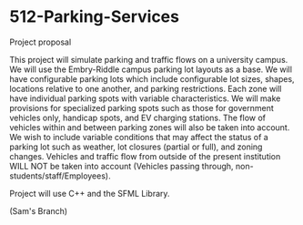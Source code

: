 # 512-Parking-Services

Project proposal
 
This project will simulate parking and traffic flows on a university campus. We will use the Embry-Riddle campus parking lot layouts as a base. We will have configurable parking lots which include configurable lot sizes, shapes, locations relative to one another, and parking restrictions. 
Each zone will have individual parking spots with variable characteristics. We will make provisions for specialized parking spots such as those for government vehicles only, handicap spots, and EV charging stations. 
The flow of vehicles within and between parking zones will also be taken into account. 
We wish to include variable conditions that may affect the status of a parking lot such as weather, lot closures (partial or full), and zoning changes.
Vehicles and traffic flow from outside of the present institution WILL NOT be taken into account (Vehicles passing through, non-students/staff/Employees).

Project will use C++ and the SFML Library.

(Sam's Branch)